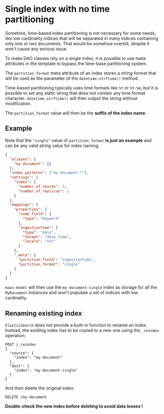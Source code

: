 # Single index with no time partitioning

Sometime, time-based index partitioning is not necessary for some needs, like low
cardinality indices that will be separated in many indices containing only one or two
documents. That would be somehow overkill, despite it won't cause any serious issue.

To make DAO classes rely on a single index, it is possible to use meta
attributes in the template to bypass the time-base partitioning system.

The `partition_format` meta attribute of an index stores a string format that will be
used as the parameter of the `datetime.strftime()` method.

Time-based partitioning typically uses time formats like `%Y` or `%Y-%m`, but it is
possible to set any static string that does not contain any time format character. `datetime.strftime()` will then output the string without modification.

The `partition_format` value will then be the **suffix of the index name**.

## Example

Note that the `"single"` value of `partition_format` **is just an example** and can be any valid string value for index naming.

```json
{
  "aliases": {
    "my-document": {}
  },
  "index_patterns": ["my-document-*"],
  "settings": {
    "index": {
      "number_of_shards": 3,
      "number_of_replicas": 1
    }
  },
  "mappings": {
    "properties": {
      "some_field": {
        "type": "keyword"
      },
      "ingestionTime": {
        "type": "date",
        "format": "date_time",
        "locale": "utc"
      }
    },
    "_meta": {
      "partition_field": "ingestionTime",
      "partition_format": "single"
    }
  }
}
```

`maas-model` will then use the `my-document-single` index as storage for all the
`MyDocument` instances and won't populate a set of indices with low cardinality.

## Renaming existing index

`ElasticSearch` does not provide a built-in function to rename an index. Instead, the existing index has to be copied to a new one using the `_reindex` operation:

```
POST /_reindex
{
  "source": {
    "index": "my-document"
  },
  "dest": {
    "index": "my-document-single"
  }
}
```

And then delete the original index:

```
DELETE /my-document
```

**Double-check the new index before deleting to avoid data losses !**
